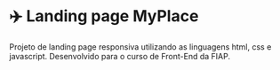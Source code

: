 # ✈️ Landing page MyPlace

Projeto de landing page responsiva utilizando as linguagens html, css e javascript. Desenvolvido para o curso de Front-End da FIAP.
